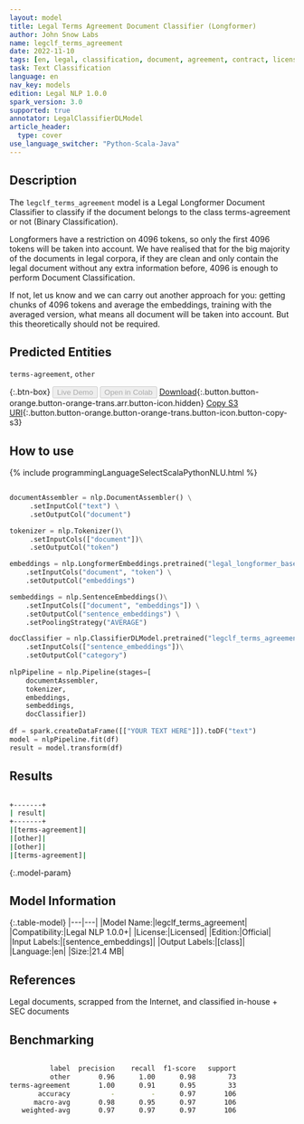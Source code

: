 ```yaml
---
layout: model
title: Legal Terms Agreement Document Classifier (Longformer)
author: John Snow Labs
name: legclf_terms_agreement
date: 2022-11-10
tags: [en, legal, classification, document, agreement, contract, licensed]
task: Text Classification
language: en
nav_key: models
edition: Legal NLP 1.0.0
spark_version: 3.0
supported: true
annotator: LegalClassifierDLModel
article_header:
  type: cover
use_language_switcher: "Python-Scala-Java"
---
```


## Description

The `legclf_terms_agreement` model is a Legal Longformer Document Classifier to classify if the document belongs to the class terms-agreement or not (Binary Classification).

Longformers have a restriction on 4096 tokens, so only the first 4096 tokens will be taken into account. We have realised that for the big majority of the documents in legal corpora, if they are clean and only contain the legal document without any extra information before, 4096 is enough to perform Document Classification.

If not, let us know and we can carry out another approach for you: getting chunks of 4096 tokens and average the embeddings, training with the averaged version, what means all document will be taken into account. But this theoretically should not be required.

## Predicted Entities

`terms-agreement`, `other`

{:.btn-box}
<button class="button button-orange" disabled>Live Demo</button>
<button class="button button-orange" disabled>Open in Colab</button>
[Download](https://s3.amazonaws.com/auxdata.johnsnowlabs.com/legal/models/legclf_terms_agreement_en_1.0.0_3.0_1668078437331.zip){:.button.button-orange.button-orange-trans.arr.button-icon.hidden}
[Copy S3 URI](s3://auxdata.johnsnowlabs.com/legal/models/legclf_terms_agreement_en_1.0.0_3.0_1668078437331.zip){:.button.button-orange.button-orange-trans.button-icon.button-copy-s3}

## How to use



<div class="tabs-box" markdown="1">
{% include programmingLanguageSelectScalaPythonNLU.html %}

```python
 
documentAssembler = nlp.DocumentAssembler() \
     .setInputCol("text") \
     .setOutputCol("document")

tokenizer = nlp.Tokenizer()\
     .setInputCols(["document"])\
     .setOutputCol("token")

embeddings = nlp.LongformerEmbeddings.pretrained("legal_longformer_base", "en")\
    .setInputCols("document", "token") \
    .setOutputCol("embeddings")

sembeddings = nlp.SentenceEmbeddings()\
    .setInputCols(["document", "embeddings"]) \
    .setOutputCol("sentence_embeddings") \
    .setPoolingStrategy("AVERAGE")

docClassifier = nlp.ClassifierDLModel.pretrained("legclf_terms_agreement", "en", "legal/models")\
    .setInputCols(["sentence_embeddings"])\
    .setOutputCol("category")
    
nlpPipeline = nlp.Pipeline(stages=[
    documentAssembler, 
    tokenizer,
    embeddings,
    sembeddings,
    docClassifier])
 
df = spark.createDataFrame([["YOUR TEXT HERE"]]).toDF("text")
model = nlpPipeline.fit(df)
result = model.transform(df)

```

</div>

## Results

```bash

+-------+
| result|
+-------+
|[terms-agreement]|
|[other]|
|[other]|
|[terms-agreement]|

```

{:.model-param}
## Model Information

{:.table-model}
|---|---|
|Model Name:|legclf_terms_agreement|
|Compatibility:|Legal NLP 1.0.0+|
|License:|Licensed|
|Edition:|Official|
|Input Labels:|[sentence_embeddings]|
|Output Labels:|[class]|
|Language:|en|
|Size:|21.4 MB|

## References

Legal documents, scrapped from the Internet, and classified in-house + SEC documents 

## Benchmarking

```bash

          label  precision    recall  f1-score   support
          other       0.96      1.00      0.98        73
terms-agreement       1.00      0.91      0.95        33
       accuracy          -         -      0.97       106
      macro-avg       0.98      0.95      0.97       106
   weighted-avg       0.97      0.97      0.97       106
```